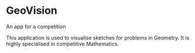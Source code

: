 # GeoVision
An app for a competition 

This application is used to visualise sketches for problems in Geometry. It is highly specialised in competitive Mathematics.
